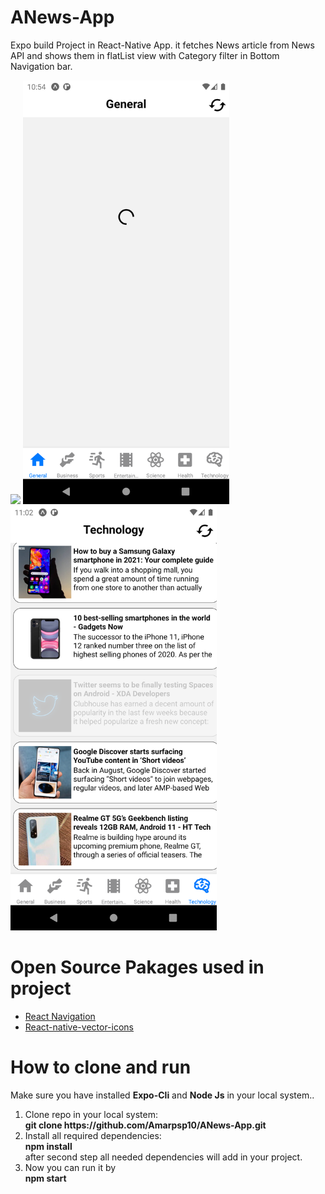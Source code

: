 # ANews-App

Expo build Project in React-Native App. it fetches News article from News API and shows them in flatList view with 
Category filter in Bottom Navigation bar.
<div style="flexDirection:'row';"> <image src="./ScreenShots/home_ss.png" width="330px"/>
            <img src="./ScreenShots/load_ss.png" width="330px" />
            <img src="./ScreenShots/screen_ss.png" width="330px"/></div>
            
            
# Open Source Pakages used in project
<ul>
            <li><a href="https://reactnavigation.org/">React Navigation</a></li>
            <li><a href="https://www.npmjs.com/package/react-native-vector-icons">React-native-vector-icons</a></li>
</ul>


# How to clone and run
 Make sure you have installed <b>Expo-Cli</b> and <b>Node Js</b> in your local system..
 <ol>
            <li>Clone repo in your local system:</li>
            <b>git clone https://github.com/Amarpsp10/ANews-App.git</b>
            <li>Install all required dependencies:</li>
            <b>npm install</b><br>
               after second step all needed dependencies will add in your project.
            <li>Now you can run it by</li>
            <b>npm start</b>
 </ol>

